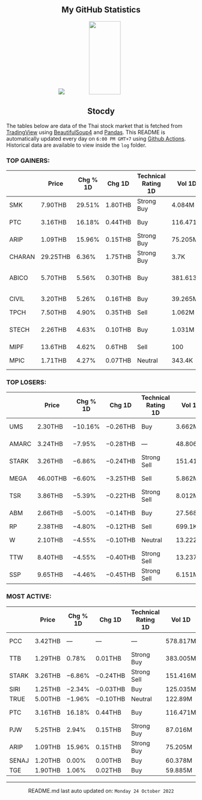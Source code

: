 <div align="center">

## My GitHub Statistics
<img src="https://github-readme-streak-stats.herokuapp.com/?user=nopnopwei&theme=black-ice&hide_border=true&stroke=0000&background=0D1117&ring=FFE573&fire=FF8623&currStreakLabel=FF8623" />
<img width="41%" height="195px" src="https://github-readme-stats.vercel.app/api/top-langs/?username=nopnopwei&layout=compact&hide_border=true&title_color=FEE473&text_color=FFFFFF&bg_color=0d1117" />
    
## Stocdy
<div align="left">

The tables below are data of the Thai stock market that is fetched from [TradingView](https://www.tradingview.com/markets/stocks-thailand/market-movers-all-stocks/) using [BeautifulSoup4](https://www.crummy.com/software/BeautifulSoup/bs4/doc/) and [Pandas](https://pandas.pydata.org). This README is automatically updated every day on `6:00 PM GMT+7` using [Github Actions](https://www.tradingview.com/markets/stocks-thailand/market-movers-all-stocks/). Historical data are available to view inside the `log` folder.
### TOP GAINERS:
|        | Price    | Chg % 1D   | Chg 1D   | Technical Rating 1D   | Vol 1D   | Volume * Price 1D   | Market cap   | P/E (TTM)   | EPS (TTM)   | Sector                | Sector Chg % 1D   |
|--------|----------|------------|----------|-----------------------|----------|---------------------|--------------|-------------|-------------|-----------------------|-------------------|
| SMK    | 7.90THB  | 29.51%     | 1.80THB  | Strong Buy            | 4.084M   | 32.263M             | 1.58BTHB     | —           | −185.62THB  | Finance               | −0.53%            |
| PTC    | 3.16THB  | 16.18%     | 0.44THB  | Buy                   | 116.471M | 368.049M            | 1.296BTHB    | 12.45       | 0.22THB     | Industrial Services   | +0.07%            |
| ARIP   | 1.09THB  | 15.96%     | 0.15THB  | Strong Buy            | 75.205M  | 81.973M             | 507.94MTHB   | 35.88       | 0.03THB     | Commercial Services   | +0.16%            |
| CHARAN | 29.25THB | 6.36%      | 1.75THB  | Strong Buy            | 3.7K     | 108.225K            | 351MTHB      | —           | −3.29THB    | Finance               | −0.53%            |
| ABICO  | 5.70THB  | 5.56%      | 0.30THB  | Buy                   | 381.613K | 2.175M              | 1.393BTHB    | 27.58       | 0.20THB     | Consumer Non-Durables | −0.35%            |
| CIVIL  | 3.20THB  | 5.26%      | 0.16THB  | Buy                   | 39.265M  | 125.646M            | 2.24BTHB     | 14.14       | 0.22THB     | Industrial Services   | +0.07%            |
| TPCH   | 7.50THB  | 4.90%      | 0.35THB  | Sell                  | 1.062M   | 7.964M              | 3.009BTHB    | 38.30       | 0.19THB     | Utilities             | +0.18%            |
| STECH  | 2.26THB  | 4.63%      | 0.10THB  | Buy                   | 1.031M   | 2.329M              | 1.638BTHB    | 13.78       | 0.16THB     | Non-Energy Minerals   | +0.10%            |
| MIPF   | 13.6THB  | 4.62%      | 0.6THB   | Sell                  | 100      | 1.36K               | 2.584BTHB    | 46.02       | 0.28THB     | Finance               | −0.53%            |
| MPIC   | 1.71THB  | 4.27%      | 0.07THB  | Neutral               | 343.4K   | 587.214K            | 2.223BTHB    | 165.66      | 0.01THB     | Consumer Services     | −0.28%            |
### TOP LOSERS:
|       | Price    | Chg % 1D   | Chg 1D   | Technical Rating 1D   | Vol 1D   | Volume * Price 1D   | Market cap   | P/E (TTM)   | EPS (TTM)   | Sector                 | Sector Chg % 1D   |
|-------|----------|------------|----------|-----------------------|----------|---------------------|--------------|-------------|-------------|------------------------|-------------------|
| UMS   | 2.30THB  | −10.16%    | −0.26THB | Buy                   | 3.662M   | 8.423M              | 2.634BTHB    | —           | −0.01THB    | Energy Minerals        | +0.12%            |
| AMARC | 3.24THB  | −7.95%     | −0.28THB | —                     | 48.806M  | 158.131M            | 1.361BTHB    | —           | —           | Commercial Services    | +0.16%            |
| STARK | 3.26THB  | −6.86%     | −0.24THB | Strong Sell           | 151.416M | 493.617M            | 38.815BTHB   | 13.52       | 0.26THB     | Finance                | −0.53%            |
| MEGA  | 46.00THB | −6.60%     | −3.25THB | Sell                  | 5.862M   | 269.638M            | 40.106BTHB   | 18.73       | 2.63THB     | Health Technology      | −5.22%            |
| TSR   | 3.86THB  | −5.39%     | −0.22THB | Strong Sell           | 8.012M   | 30.927M             | 2.111BTHB    | 87.74       | 0.05THB     | Producer Manufacturing | −0.89%            |
| ABM   | 2.66THB  | −5.00%     | −0.14THB | Buy                   | 27.568M  | 73.331M             | 1.064BTHB    | 31.11       | 0.09THB     | Process Industries     | +0.13%            |
| RP    | 2.38THB  | −4.80%     | −0.12THB | Sell                  | 699.1K   | 1.664M              | 477.932MTHB  | —           | −0.47THB    | Transportation         | +0.51%            |
| W     | 2.10THB  | −4.55%     | −0.10THB | Neutral               | 13.222M  | 27.766M             | 1.709BTHB    | —           | −0.42THB    | Consumer Services      | −0.28%            |
| TTW   | 8.40THB  | −4.55%     | −0.40THB | Strong Sell           | 13.237M  | 111.192M            | 33.516BTHB   | 11.79       | 0.75THB     | Utilities              | +0.18%            |
| SSP   | 9.65THB  | −4.46%     | −0.45THB | Strong Sell           | 6.151M   | 59.361M             | 12.052BTHB   | 9.02        | 1.12THB     | Utilities              | +0.18%            |
### MOST ACTIVE:
|       | Price   | Chg % 1D   | Chg 1D   | Technical Rating 1D   | Vol 1D   | Volume * Price 1D   | Market cap   | P/E (TTM)   | EPS (TTM)   | Sector                | Sector Chg % 1D   |
|-------|---------|------------|----------|-----------------------|----------|---------------------|--------------|-------------|-------------|-----------------------|-------------------|
| PCC   | 3.42THB | —          | —        | —                     | 578.817M | 1.98B               | —            | —           | —           | Electronic Technology | +1.17%            |
| TTB   | 1.29THB | 0.78%      | 0.01THB  | Strong Buy            | 383.005M | 494.077M            | 124.644BTHB  | 9.47        | 0.14THB     | Finance               | −0.53%            |
| STARK | 3.26THB | −6.86%     | −0.24THB | Strong Sell           | 151.416M | 493.617M            | 38.815BTHB   | 13.52       | 0.26THB     | Finance               | −0.53%            |
| SIRI  | 1.25THB | −2.34%     | −0.03THB | Buy                   | 125.035M | 156.294M            | 18.607BTHB   | 10.42       | 0.13THB     | Finance               | −0.53%            |
| TRUE  | 5.00THB | −1.96%     | −0.10THB | Neutral               | 122.89M  | 614.448M            | 166.721BTHB  | —           | −0.09THB    | Communications        | −1.09%            |
| PTC   | 3.16THB | 16.18%     | 0.44THB  | Buy                   | 116.471M | 368.049M            | 1.296BTHB    | 12.45       | 0.22THB     | Industrial Services   | +0.07%            |
| PJW   | 5.25THB | 2.94%      | 0.15THB  | Strong Buy            | 87.016M  | 456.833M            | 3.165BTHB    | 24.57       | 0.22THB     | Process Industries    | +0.13%            |
| ARIP  | 1.09THB | 15.96%     | 0.15THB  | Strong Buy            | 75.205M  | 81.973M             | 507.94MTHB   | 35.88       | 0.03THB     | Commercial Services   | +0.16%            |
| SENAJ | 1.20THB | 0.00%      | 0.00THB  | Buy                   | 60.378M  | 72.454M             | 5.04BTHB     | —           | −0.09THB    | Finance               | −0.53%            |
| TGE   | 1.90THB | 1.06%      | 0.02THB  | Buy                   | 59.885M  | 113.782M            | 4.18BTHB     | 19.14       | 0.10THB     | Utilities             | +0.18%            |
<hr>
<div align="center">

README.md last auto updated on: `Monday 24 October 2022`
<br>
</div>
    